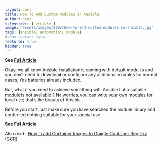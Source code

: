 ```yaml
---
layout: post
title: How To Add Custom Modules In Ansible
author: gini
categories: [ ansible ]
image: "assets/images/2020/how-to-add-custom-modules-in-ansible.jpg"
tags: [ansible, automation, module]
#show-avatar: false
featured: true
hidden: true
---
```


**See [Full Article](https://www.techbeatly.com/2020/02/how-to-add-custom-modules-in-ansible.html)**

Okay, we all know Ansible installation is coming with default modules and you don’t need to download or configure any additional modules for normal cases, Yes batteries already included.

But, what if you need to achieve something with Ansible but a suitable module is not available ? No worries, you can write your own modules for local use; that’s the beauty of Ansible.

Before you start, just make sure you have searched the module library and confirmed nothing suitable for your special use.

**See [Full Article](https://www.techbeatly.com/2020/02/how-to-add-custom-modules-in-ansible.html)**

Also read : [How to add Container Images to Google Container Registry (GCR)](https://www.techbeatly.com/2019/10/adding-container-images-to-google-container-registry-gcr.html/)